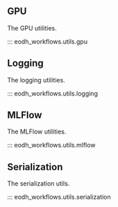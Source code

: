 ## GPU

The GPU utilities.

::: eodh_workflows.utils.gpu

## Logging

The logging utilities.

::: eodh_workflows.utils.logging

## MLFlow

The MLFlow utilities.

::: eodh_workflows.utils.mlflow

## Serialization

The serialization utils.

::: eodh_workflows.utils.serialization
